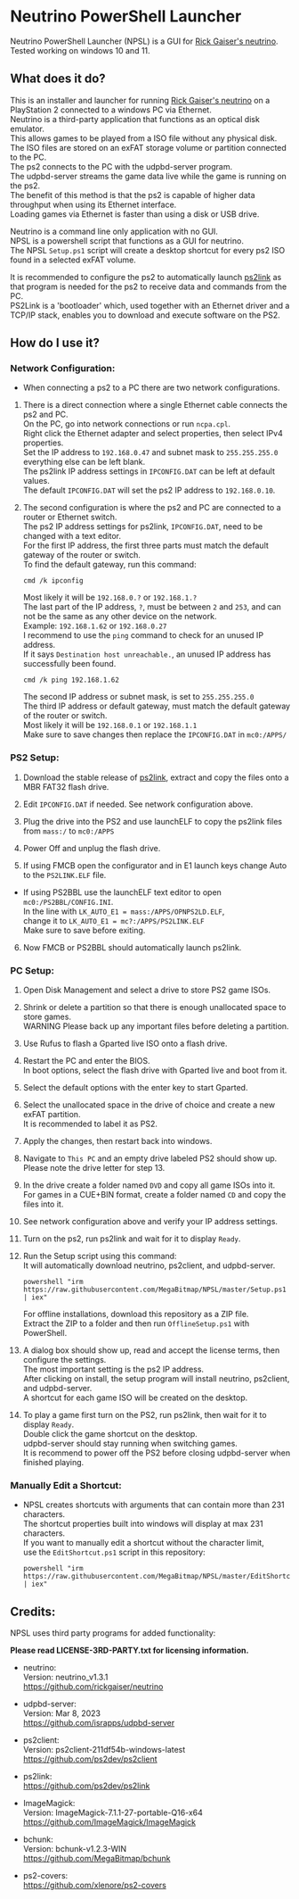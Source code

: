 # Neutrino PowerShell Launcher

Neutrino PowerShell Launcher (NPSL) is a GUI for [Rick Gaiser's neutrino](https://github.com/rickgaiser/neutrino).  
Tested working on windows 10 and 11.  


## What does it do?

This is an installer and launcher for running [Rick Gaiser's neutrino](https://github.com/rickgaiser/neutrino) on a PlayStation 2 connected to a windows PC via Ethernet.  
Neutrino is a third-party application that functions as an optical disk emulator.  
This allows games to be played from a ISO file without any physical disk.  
The ISO files are stored on an exFAT storage volume or partition connected to the PC.  
The ps2 connects to the PC with the udpbd-server program.  
The udpbd-server streams the game data live while the game is running on the ps2.  
The benefit of this method is that the ps2 is capable of higher data throughput when using its Ethernet interface.  
Loading games via Ethernet is faster than using a disk or USB drive.  

Neutrino is a command line only application with no GUI.  
NPSL is a powershell script that functions as a GUI for neutrino.  
The NPSL `Setup.ps1` script will create a desktop shortcut for every ps2 ISO found in a selected exFAT volume.  

It is recommended to configure the ps2 to automatically launch [ps2link](https://github.com/ps2dev/ps2link) as that program is needed for the ps2 to receive data and commands from the PC.  
PS2Link is a 'bootloader' which, used together with an Ethernet driver and a TCP/IP stack, enables you to download and execute software on the PS2.  

## How do I use it?

### Network Configuration:

- When connecting a ps2 to a PC there are two network configurations.
1. There is a direct connection where a single Ethernet cable connects the ps2 and PC.  
On the PC, go into network connections or run `ncpa.cpl`.  
Right click the Ethernet adapter and select properties, then select IPv4 properties.  
Set the IP address to `192.168.0.47` and subnet mask to `255.255.255.0` everything else can be left blank.  
The ps2link IP address settings in `IPCONFIG.DAT` can be left at default values.  
The default `IPCONFIG.DAT` will set the ps2 IP address to `192.168.0.10`.  

2. The second configuration is where the ps2 and PC are connected to a router or Ethernet switch.  
The ps2 IP address settings for ps2link, `IPCONFIG.DAT`, need to be changed with a text editor.  
For the first IP address, the first three parts must match the default gateway of the router or switch.  
To find the default gateway, run this command:  

    ```
    cmd /k ipconfig
    ```

    Most likely it will be `192.168.0.?` or `192.168.1.?`  
The last part of the IP address, `?`, must be between `2` and `253`, and can not be the same as any other device on the network.  
Example: `192.168.1.62` or `192.168.0.27`  
I recommend to use the `ping` command to check for an unused IP address.  
If it says `Destination host unreachable.`, an unused IP address has successfully been found.  

    ```
    cmd /k ping 192.168.1.62
    ```

    The second IP address or subnet mask, is set to `255.255.255.0`  
The third IP address or default gateway, must match the default gateway of the router or switch.  
Most likely it will be `192.168.0.1` or `192.168.1.1`  
Make sure to save changes then replace the `IPCONFIG.DAT` in `mc0:/APPS/`  

### PS2 Setup:

1. Download the stable release of [ps2link](https://github.com/ps2dev/ps2link/releases/latest), extract and copy the files onto a MBR FAT32 flash drive.  

2. Edit `IPCONFIG.DAT` if needed. See network configuration above.

3. Plug the drive into the PS2 and use launchELF to copy the ps2link files from `mass:/` to `mc0:/APPS`

4. Power Off and unplug the flash drive.

5. If using FMCB open the configurator and in E1 launch keys change Auto to the `PS2LINK.ELF` file.  
- If using PS2BBL use the launchELF text editor to open `mc0:/PS2BBL/CONFIG.INI`.  
In the line with `LK_AUTO_E1 = mass:/APPS/OPNPS2LD.ELF`,  
change it to `LK_AUTO_E1 = mc?:/APPS/PS2LINK.ELF`  
Make sure to save before exiting.  

6. Now FMCB or PS2BBL should automatically launch ps2link.


### PC Setup:

1. Open Disk Management and select a drive to store PS2 game ISOs.  

2. Shrink or delete a partition so that there is enough unallocated space to store games.  
WARNING Please back up any important files before deleting a partition.  

3. Use Rufus to flash a Gparted live ISO onto a flash drive.  

4. Restart the PC and enter the BIOS.  
In boot options, select the flash drive with Gparted live and boot from it.  

5. Select the default options with the enter key to start Gparted.  

6. Select the unallocated space in the drive of choice and create a new exFAT partition.  
It is recommended to label it as PS2.  

7. Apply the changes, then restart back into windows.  

8. Navigate to `This PC` and an empty drive labeled PS2 should show up.  
Please note the drive letter for step 13.  

9. In the drive create a folder named `DVD` and copy all game ISOs into it.  
For games in a CUE+BIN format, create a folder named `CD` and copy the files into it.  

10. See network configuration above and verify your IP address settings.  

11. Turn on the ps2, run ps2link and wait for it to display `Ready`.  

12. Run the Setup script using this command:  
It will automatically download neutrino, ps2client, and udpbd-server.  

    ```
    powershell "irm https://raw.githubusercontent.com/MegaBitmap/NPSL/master/Setup.ps1 | iex"
    ```

    For offline installations, download this repository as a ZIP file.  
Extract the ZIP to a folder and then run `OfflineSetup.ps1` with PowerShell.  

13. A dialog box should show up, read and accept the license terms, then configure the settings.  
The most important setting is the ps2 IP address.  
After clicking on install, the setup program will install neutrino, ps2client, and udpbd-server.  
A shortcut for each game ISO will be created on the desktop.  

14. To play a game first turn on the PS2, run ps2link, then wait for it to display `Ready`.  
Double click the game shortcut on the desktop.  
udpbd-server should stay running when switching games.  
It is recommend to power off the PS2 before closing udpbd-server when finished playing.  


### Manually Edit a Shortcut:

- NPSL creates shortcuts with arguments that can contain more than 231 characters.  
The shortcut properties built into windows will display at max 231 characters.  
If you want to manually edit a shortcut without the character limit,  
use the `EditShortcut.ps1` script in this repository:  

    ```
    powershell "irm https://raw.githubusercontent.com/MegaBitmap/NPSL/master/EditShortcut.ps1 | iex"
    ```


## Credits:
NPSL uses third party programs for added functionality:

**Please read LICENSE-3RD-PARTY.txt for licensing information.**

- neutrino:  
Version: neutrino_v1.3.1  
<https://github.com/rickgaiser/neutrino>  

- udpbd-server:  
Version: Mar 8, 2023  
<https://github.com/israpps/udpbd-server>  

- ps2client:  
Version: ps2client-211df54b-windows-latest  
<https://github.com/ps2dev/ps2client>  

- ps2link:  
<https://github.com/ps2dev/ps2link>  

- ImageMagick:  
Version: ImageMagick-7.1.1-27-portable-Q16-x64  
<https://github.com/ImageMagick/ImageMagick>  

- bchunk:  
Version: bchunk-v1.2.3-WIN  
<https://github.com/MegaBitmap/bchunk>  

- ps2-covers:  
<https://github.com/xlenore/ps2-covers>  
